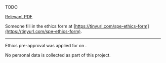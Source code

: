 TODO

[Relevant PDF](https://github.com/spe-uob/SPE2021/blob/main/Weekly%20Workbooks/03%20Project%20Initiation/05%20Ethical%20Issues/slides/COMS20006_2021_03xx_ethics.pdf)

Someone fill in the ethics form at [https://tinyurl.com/spe-ethics-form](https://tinyurl.com/spe-ethics-form).

---

Ethics pre-approval was applied for on <date> <time>.

No personal data is collected as part of this project.